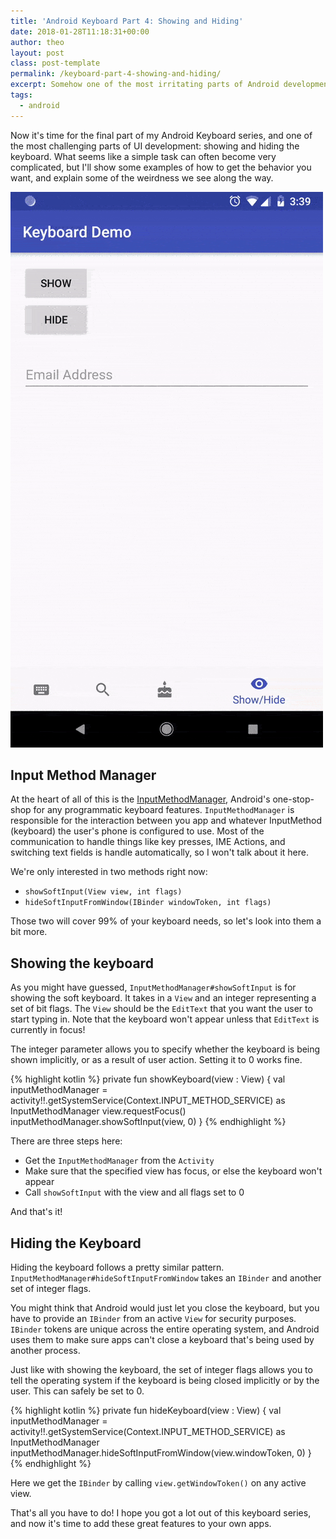 ```yaml
---
title: 'Android Keyboard Part 4: Showing and Hiding'
date: 2018-01-28T11:18:31+00:00
author: theo
layout: post
class: post-template
permalink: /keyboard-part-4-showing-and-hiding/
excerpt: Somehow one of the most irritating parts of Android development
tags:
  - android
---
```

Now it's time for the final part of my Android Keyboard series, and one of the most challenging parts of UI development: showing and hiding the keyboard. What seems like a simple task can often become very complicated, but I'll show some examples of how to get the behavior you want, and explain some of the weirdness we see along the way.

![](/assets/images/2018/keyboard-4-show-hide/show-and-hide.gif)

## Input Method Manager

At the heart of all of this is the [InputMethodManager](https://developer.android.com/reference/android/view/inputmethod/InputMethodManager.html), Android's one-stop-shop for any programmatic keyboard features.
`InputMethodManager` is responsible for the interaction between you app and whatever InputMethod (keyboard) the user's phone is configured to use. Most of the communication to handle things like key presses, IME Actions, and switching text fields is handle automatically, so I won't talk about it here.

We're only interested in two methods right now:

- `showSoftInput(View view, int flags)`
- `hideSoftInputFromWindow(IBinder windowToken, int flags)`

Those two will cover 99% of your keyboard needs, so let's look into them a bit more.

## Showing the keyboard

As you might have guessed, `InputMethodManager#showSoftInput` is for showing the soft keyboard.
It takes in a `View` and an integer representing a set of bit flags.
The `View` should be the `EditText` that you want the user to start typing in.
Note that the keyboard won't appear unless that `EditText` is currently in focus!

The integer parameter allows you to specify whether the keyboard is being shown implicitly, or as a result of user action. Setting it to 0 works fine.

{% highlight kotlin %}
private fun showKeyboard(view : View) {
    val inputMethodManager = activity!!.getSystemService(Context.INPUT_METHOD_SERVICE) as InputMethodManager
    view.requestFocus()
    inputMethodManager.showSoftInput(view, 0)
}
{% endhighlight %}

There are three steps here:

  * Get the `InputMethodManager` from the `Activity`
  * Make sure that the specified view has focus, or else the keyboard won't appear
  * Call `showSoftInput` with the view and all flags set to 0

And that's it!

## Hiding the Keyboard

Hiding the keyboard follows a pretty similar pattern. `InputMethodManager#hideSoftInputFromWindow` takes an `IBinder` and another set of integer flags.

You might think that Android would just let you close the keyboard, but you have to provide an `IBinder` from an active `View` for security purposes.
`IBinder` tokens are unique across the entire operating system, and Android uses them to make sure apps can't close a keyboard that's being used by another process.

Just like with showing the keyboard, the set of integer flags allows you to tell the operating system if the keyboard is being closed implicitly or by the user. This can safely be set to 0.

{% highlight kotlin %}
private fun hideKeyboard(view : View) {
    val inputMethodManager = activity!!.getSystemService(Context.INPUT_METHOD_SERVICE) as InputMethodManager
    inputMethodManager.hideSoftInputFromWindow(view.windowToken, 0)
}
{% endhighlight %}

Here we get the `IBinder` by calling `view.getWindowToken()` on any active view.

That's all you have to do! I hope you got a lot out of this keyboard series, and now it's time to add these great features to your own apps.
